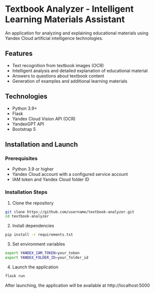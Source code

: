 # Textbook Analyzer - Intelligent Learning Materials Assistant

An application for analyzing and explaining educational materials using Yandex Cloud artificial intelligence technologies.

## Features
- Text recognition from textbook images (OCR)
- Intelligent analysis and detailed explanation of educational material
- Answers to questions about textbook content
- Generation of examples and additional learning materials

## Technologies
- Python 3.9+
- Flask
- Yandex Cloud Vision API (OCR)
- YandexGPT API
- Bootstrap 5

## Installation and Launch

### Prerequisites
- Python 3.9 or higher
- Yandex Cloud account with a configured service account
- IAM token and Yandex Cloud folder ID

### Installation Steps

1. Clone the repository
```bash
git clone https://github.com/username/textbook-analyzer.git
cd textbook-analyzer
```

2. Install dependencies
```bash
pip install -r requirements.txt
```

3. Set environment variables
```bash
export YANDEX_IAM_TOKEN=your_token
export YANDEX_FOLDER_ID=your_folder_id
```

4. Launch the application
```bash
flask run
```

After launching, the application will be available at http://localhost:5000
